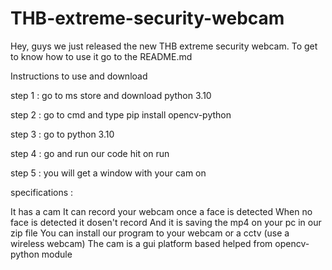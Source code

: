 # THB-extreme-security-webcam
Hey, guys we just released the new THB extreme security webcam. To get to know how to use it go to the README.md

Instructions to use and download

step 1 : go to ms store and download python 3.10

step 2 : go to cmd and type pip install opencv-python

step 3 : go to python 3.10

step 4 : go and run our code hit on run

step 5 : you will get a window with your cam on

specifications : 

It has a cam 
It can record your webcam once a face is detected
When no face is detected it dosen't record
And it is saving the mp4 on your pc in our zip file
You can install our program to your webcam or a cctv (use a wireless webcam)
The cam is a gui platform based helped from opencv-python module
